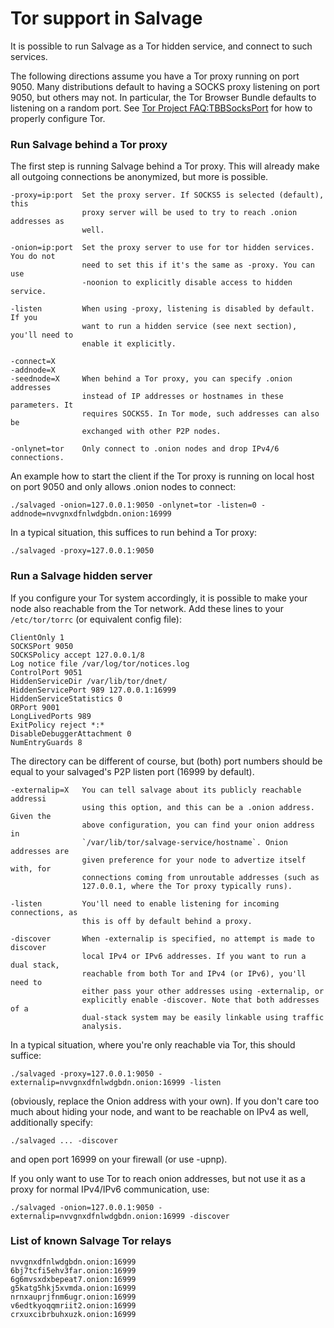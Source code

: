 # Tor support in Salvage

It is possible to run Salvage as a Tor hidden service, and connect to such
services.

The following directions assume you have a Tor proxy running on port 9050. Many
distributions default to having a SOCKS proxy listening on port 9050, but
others may not. In particular, the Tor Browser Bundle defaults to listening on
a random port. See [Tor Project FAQ:TBBSocksPort](https://www.torproject.org/docs/faq.html.en#TBBSocksPort)
for how to properly configure Tor.

### Run Salvage behind a Tor proxy

The first step is running Salvage behind a Tor proxy. This will already make
all outgoing connections be anonymized, but more is possible.

```
-proxy=ip:port  Set the proxy server. If SOCKS5 is selected (default), this
                proxy server will be used to try to reach .onion addresses as
                well.

-onion=ip:port  Set the proxy server to use for tor hidden services. You do not
                need to set this if it's the same as -proxy. You can use
                -noonion to explicitly disable access to hidden service.

-listen         When using -proxy, listening is disabled by default. If you
                want to run a hidden service (see next section), you'll need to
                enable it explicitly.

-connect=X
-addnode=X
-seednode=X     When behind a Tor proxy, you can specify .onion addresses
                instead of IP addresses or hostnames in these parameters. It
                requires SOCKS5. In Tor mode, such addresses can also be
                exchanged with other P2P nodes.

-onlynet=tor    Only connect to .onion nodes and drop IPv4/6 connections.
```

An example how to start the client if the Tor proxy is running on local host on
port 9050 and only allows .onion nodes to connect:

```
./salvaged -onion=127.0.0.1:9050 -onlynet=tor -listen=0 -addnode=nvvgnxdfnlwdgbdn.onion:16999
```

In a typical situation, this suffices to run behind a Tor proxy:

```
./salvaged -proxy=127.0.0.1:9050
```

### Run a Salvage hidden server

If you configure your Tor system accordingly, it is possible to make your node
also reachable from the Tor network. Add these lines to your `/etc/tor/torrc`
(or equivalent config file):

```
ClientOnly 1
SOCKSPort 9050
SOCKSPolicy accept 127.0.0.1/8
Log notice file /var/log/tor/notices.log
ControlPort 9051
HiddenServiceDir /var/lib/tor/dnet/
HiddenServicePort 989 127.0.0.1:16999
HiddenServiceStatistics 0
ORPort 9001
LongLivedPorts 989
ExitPolicy reject *:*
DisableDebuggerAttachment 0
NumEntryGuards 8
```

The directory can be different of course, but (both) port numbers should be
equal to your salvaged's P2P listen port (16999 by default).

```
-externalip=X   You can tell salvage about its publicly reachable addressi
                using this option, and this can be a .onion address. Given the
                above configuration, you can find your onion address in
                `/var/lib/tor/salvage-service/hostname`. Onion addresses are
                given preference for your node to advertize itself with, for
                connections coming from unroutable addresses (such as
                127.0.0.1, where the Tor proxy typically runs).

-listen         You'll need to enable listening for incoming connections, as
                this is off by default behind a proxy.

-discover       When -externalip is specified, no attempt is made to discover
                local IPv4 or IPv6 addresses. If you want to run a dual stack,
                reachable from both Tor and IPv4 (or IPv6), you'll need to
                either pass your other addresses using -externalip, or
                explicitly enable -discover. Note that both addresses of a
                dual-stack system may be easily linkable using traffic
                analysis.
```

In a typical situation, where you're only reachable via Tor, this should
suffice:

```
./salvaged -proxy=127.0.0.1:9050 -externalip=nvvgnxdfnlwdgbdn.onion:16999 -listen
```

(obviously, replace the Onion address with your own). If you don't care too
much about hiding your node, and want to be reachable on IPv4 as well,
additionally specify:

```
./salvaged ... -discover
```

and open port 16999 on your firewall (or use -upnp).

If you only want to use Tor to reach onion addresses, but not use it as a proxy
for normal IPv4/IPv6 communication, use:

```
./salvaged -onion=127.0.0.1:9050 -externalip=nvvgnxdfnlwdgbdn.onion:16999 -discover
```

### List of known Salvage Tor relays

```
nvvgnxdfnlwdgbdn.onion:16999
6bj7tcfi5ehv3far.onion:16999
6g6mvsxdxbepeat7.onion:16999
g5katg5hkj5xvmda.onion:16999
nrnxauprjfnm6ugr.onion:16999
v6edtkyoqqmriit2.onion:16999
crxuxcibrbuhxuzk.onion:16999
```
